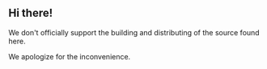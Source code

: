 ## Hi there!
We don't officially support the building and distributing of the source found here.

We apologize for the inconvenience.
